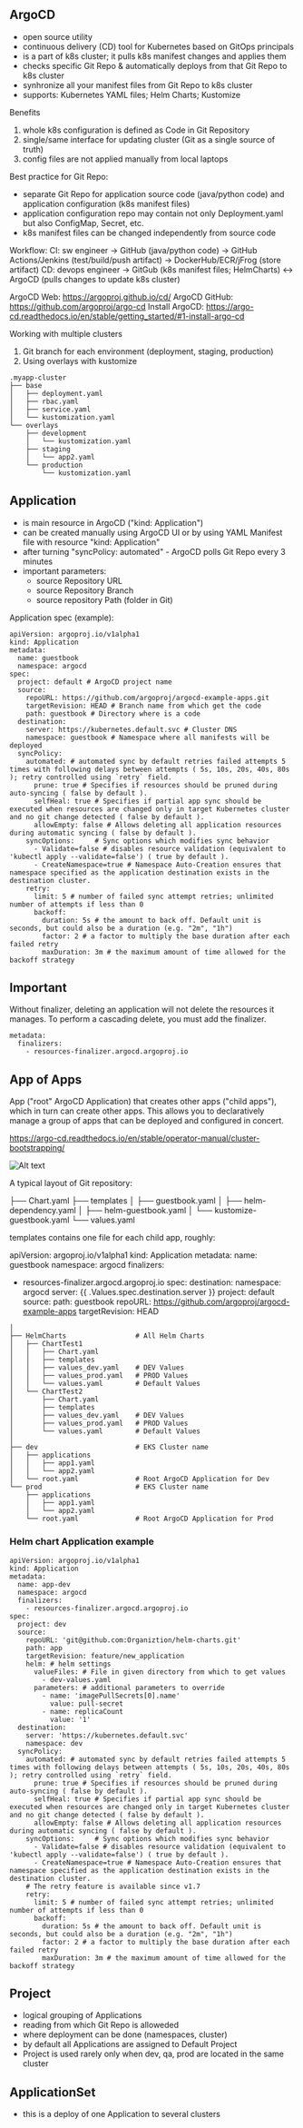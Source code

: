 ## ArgoCD 
- open source utility
- continuous delivery (CD) tool for Kubernetes based on GitOps principals
- is a part of k8s cluster; it pulls k8s manifest changes and applies them
- checks specific Git Repo & automatically deploys from that Git Repo to k8s cluster
- synhronize all your manifest files from Git Repo to k8s cluster
- supports: Kubernetes YAML files; Helm Charts; Kustomize 

Benefits
1. whole k8s configuration is defined as Code in Git Repository
2. single/same interface for updating cluster (Git as a single source of truth)
3. config files are not applied manually from local laptops


Best practice for Git Repo:
- separate Git Repo for application source code (java/python code) and application configuration (k8s manifest files)
- application configuration repo may contain not only Deployment.yaml but also ConfigMap, Secret, etc.
- k8s manifest files can be changed independently from source code

Workflow:
CI: sw engineer     -> GitHub (java/python code)                -> GitHub Actions/Jenkins (test/build/push artifact)  -> DockerHub/ECR/jFrog (store artifact)
CD: devops engineer -> GitGub (k8s manifest files; HelmCharts)  <-> ArgoCD (pulls changes to update k8s cluster)

ArgoCD Web: https://argoproj.github.io/cd/
ArgoCD GitHub: https://github.com/argoproj/argo-cd
Install ArgoCD: https://argo-cd.readthedocs.io/en/stable/getting_started/#1-install-argo-cd

Working with multiple clusters
1. Git branch for each environment (deployment, staging, production)
2. Using overlays with kustomize

```
.myapp-cluster
├── base
│   ├── deployment.yaml
│   ├── rbac.yaml
│   ├── service.yaml
│   └── kustomization.yaml
└── overlays                     
    ├── development
    │   └── kustomization.yaml
    ├── staging
    │   └── app2.yaml
    └── production  
        └── kustomization.yaml
```

## Application
- is main resource in ArgoCD ("kind: Application")
- can be created manually using ArgoCD UI or by using YAML Manifest file with resource "kind: Application"
- after turning "syncPolicy: automated" - ArgoCD polls Git Repo every 3 minutes
- important parameters:
  * source Repository URL
  * source Repository Branch
  * source repository Path (folder in Git)


Application spec (example):
```
apiVersion: argoproj.io/v1alpha1
kind: Application
metadata:
  name: guestbook
  namespace: argocd
spec:
  project: default # ArgoCD project name
  source: 
    repoURL: https://github.com/argoproj/argocd-example-apps.git
    targetRevision: HEAD # Branch name from which get the code
    path: guestbook # Directory where is a code
  destination:
    server: https://kubernetes.default.svc # Cluster DNS 
    namespace: guestbook # Namespace where all manifests will be deployed 
  syncPolicy:
    automated: # automated sync by default retries failed attempts 5 times with following delays between attempts ( 5s, 10s, 20s, 40s, 80s ); retry controlled using `retry` field.
      prune: true # Specifies if resources should be pruned during auto-syncing ( false by default ).
      selfHeal: true # Specifies if partial app sync should be executed when resources are changed only in target Kubernetes cluster and no git change detected ( false by default ).
      allowEmpty: false # Allows deleting all application resources during automatic syncing ( false by default ).
    syncOptions:     # Sync options which modifies sync behavior
      - Validate=false # disables resource validation (equivalent to 'kubectl apply --validate=false') ( true by default ).
      - CreateNamespace=true # Namespace Auto-Creation ensures that namespace specified as the application destination exists in the destination cluster.
    retry:
      limit: 5 # number of failed sync attempt retries; unlimited number of attempts if less than 0
      backoff:
        duration: 5s # the amount to back off. Default unit is seconds, but could also be a duration (e.g. "2m", "1h")
        factor: 2 # a factor to multiply the base duration after each failed retry
        maxDuration: 3m # the maximum amount of time allowed for the backoff strategy

```

## Important

Without finalizer, deleting an application will not delete the resources it manages.
To perform a cascading delete, you must add the finalizer.

```
metadata:
  finalizers:
    - resources-finalizer.argocd.argoproj.io
```


## App of Apps
App ("root" ArgoCD Application) that creates other apps ("child apps"), which in turn can create other apps.
This allows you to declaratively manage a group of apps that can be deployed and configured in concert.

https://argo-cd.readthedocs.io/en/stable/operator-manual/cluster-bootstrapping/

![Alt text](image.png)


A typical layout of Git repository:

├── Chart.yaml
├── templates
│   ├── guestbook.yaml
│   ├── helm-dependency.yaml
│   ├── helm-guestbook.yaml
│   └── kustomize-guestbook.yaml
└── values.yaml


templates contains one file for each child app, roughly:

apiVersion: argoproj.io/v1alpha1
kind: Application
metadata:
  name: guestbook
  namespace: argocd
  finalizers: 
  - resources-finalizer.argocd.argoproj.io
spec:
  destination:
    namespace: argocd
    server: {{ .Values.spec.destination.server }}
  project: default
  source:
    path: guestbook
    repoURL: https://github.com/argoproj/argocd-example-apps
    targetRevision: HEAD

```
│
├── HelmCharts                 # All Helm Charts
│   ├── ChartTest1
│   │   ├── Chart.yaml
│   │   ├── templates
│   │   ├── values_dev.yaml    # DEV Values
│   │   ├── values_prod.yaml   # PROD Values
│   │   └── values.yaml        # Default Values
│   └── ChartTest2
│       ├── Chart.yaml
│       ├── templates
│       ├── values_dev.yaml    # DEV Values
│       ├── values_prod.yaml   # PROD Values
│       └── values.yaml        # Default Values
│   
├── dev                        # EKS Cluster name
│   ├── applications
│   │   ├── app1.yaml
│   │   └── app2.yaml
│   └── root.yaml              # Root ArgoCD Application for Dev
└── prod                       # EKS Cluster name
    ├── applications
    │   ├── app1.yaml
    │   └── app2.yaml
    └── root.yaml              # Root ArgoCD Application for Prod   
```


### Helm chart Application example

```
apiVersion: argoproj.io/v1alpha1
kind: Application
metadata:
  name: app-dev
  namespace: argocd
  finalizers:
    - resources-finalizer.argocd.argoproj.io
spec:
  project: dev
  source:
    repoURL: 'git@github.com:Organiztion/helm-charts.git'
    path: app
    targetRevision: feature/new_application
    helm: # helm settings
      valueFiles: # File in given directory from which to get values
        - dev-values.yaml
      parameters: # additional parameters to override
        - name: 'imagePullSecrets[0].name' 
          value: pull-secret
        - name: replicaCount
          value: '1'
  destination:
    server: 'https://kubernetes.default.svc'
    namespace: dev
  syncPolicy:
    automated: # automated sync by default retries failed attempts 5 times with following delays between attempts ( 5s, 10s, 20s, 40s, 80s ); retry controlled using `retry` field.
      prune: true # Specifies if resources should be pruned during auto-syncing ( false by default ).
      selfHeal: true # Specifies if partial app sync should be executed when resources are changed only in target Kubernetes cluster and no git change detected ( false by default ).
      allowEmpty: false # Allows deleting all application resources during automatic syncing ( false by default ).
    syncOptions:     # Sync options which modifies sync behavior
      - Validate=false # disables resource validation (equivalent to 'kubectl apply --validate=false') ( true by default ).
      - CreateNamespace=true # Namespace Auto-Creation ensures that namespace specified as the application destination exists in the destination cluster.
    # The retry feature is available since v1.7
    retry:
      limit: 5 # number of failed sync attempt retries; unlimited number of attempts if less than 0
      backoff:
        duration: 5s # the amount to back off. Default unit is seconds, but could also be a duration (e.g. "2m", "1h")
        factor: 2 # a factor to multiply the base duration after each failed retry
        maxDuration: 3m # the maximum amount of time allowed for the backoff strategy

```


## Project
- logical grouping of Applications
- reading from which Git Repo is alloweded
- where deployment can be done (namespaces, cluster)
- by default all Applications are assigned to Default Project
- Project is used rarely only when dev, qa, prod are located in the same cluster

## ApplicationSet
- this is a deploy of one Application to several clusters


